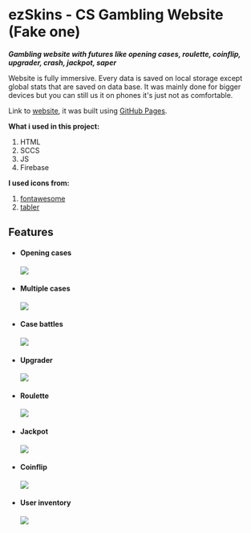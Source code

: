 # ezSkins - CS Gambling Website (Fake one)

**_Gambling website with futures like opening cases, roulette, coinflip, upgrader, crash, jackpot, saper_**

Website is fully immersive. Every data is saved on local storage except global stats that are saved on data base.
It was mainly done for bigger devices but you can still us it on phones it's just not as comfortable.

Link to [website](https://ludzikk.github.io/CSGO-Gambling-Site/), it was built using [GitHub Pages](https://pages.github.com/).

**What i used in this project:**

1. HTML
2. SCCS
3. JS
4. Firebase

**I used icons from:**

1. [fontawesome](https://fontawesome.com)
2. [tabler](https://tabler.io/admin-template)

## Features

- #### Opening cases

  ![](https://s4.ezgif.com/tmp/ezgif-4-24473aab55.gif)

- #### Multiple cases

  ![](https://s4.ezgif.com/tmp/ezgif-4-c36d16e3c5.gif)

- #### Case battles

  ![](https://s4.ezgif.com/tmp/ezgif-4-985d02b4bf.gif)

- #### Upgrader

  ![](https://s4.ezgif.com/tmp/ezgif-4-64eada8202.gif)

- #### Roulette

  ![](https://s4.ezgif.com/tmp/ezgif-4-3c6844b3f9.gif)

- #### Jackpot

  ![](https://s4.ezgif.com/tmp/ezgif-4-325f50b8e3.gif)

- #### Coinflip

  ![](https://s2.ezgif.com/tmp/ezgif-2-643a47c12b.gif)

- #### User inventory
  ![](https://s2.ezgif.com/tmp/ezgif-2-29844ad799.gif)
